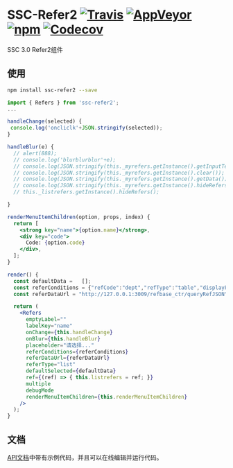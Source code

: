 # SSC-Refer2 [![Travis][build-badge]][build] [![AppVeyor][appveyor-badge]][appveyor] [![npm][npm-badge]][npm] [![Codecov][codecov-badge]][codecov]

SSC 3.0 Refer2组件


## 使用

```bash
npm install ssc-refer2 --save
```

```jsx
import { Refers } from 'ssc-refer2';
...

handleChange(selected) {
 console.log('oncliclk'+JSON.stringify(selected));
}

handleBlur(e) {
  // alert(888);
  // console.log('blurblurblur'+e);
  // console.log(JSON.stringify(this._myrefers.getInstance().getInputTextValue())); //获取输入框里当前输入的值
  // console.log(JSON.stringify(this._myrefers.getInstance().clear()); //清除
  // console.log(JSON.stringify(this._myrefers.getInstance().getData())); //获取当前选中项
  // console.log(JSON.stringify(this._myrefers.getInstance().hideRefers)); //显示参照
  // this._listrefers.getInstance().hideRefers();

}

renderMenuItemChildren(option, props, index) {
  return [
    <strong key="name">{option.name}</strong>,
    <div key="code">
      Code: {option.code}
    </div>,
  ];
}

render() {
  const defaultData =   [];
  const referConditions = {"refCode":"dept","refType":"table","displayFields":["code","name","email"]};
  const referDataUrl = "http://127.0.0.1:3009/refbase_ctr/queryRefJSON";

  return (
    <Refers
      emptyLabel=""
      labelKey="name"
      onChange={this.handleChange}
      onBlur={this.handleBlur}
      placeholder="请选择..."
      referConditions={referConditions}
      referDataUrl={referDataUrl}
      referType="list"
      defaultSelected={defaultData}
      ref={(ref) => { this.listrefers = ref; }}
      multiple
      debugMode
      renderMenuItemChildren={this.renderMenuItemChildren}
    />
  );
}
```

## 文档

[API文档][documentation]中带有示例代码，并且可以在线编辑并运行代码。

[documentation]: https://ssc-refer2.github.io
[contributing]: CONTRIBUTING.md

[build-badge]: https://travis-ci.org/yyssc/ssc-refer2.svg?branch=master
[build]: https://travis-ci.org/yyssc/ssc-refer2

[npm-badge]: https://badge.fury.io/js/ssc-refer2.svg
[npm]: http://badge.fury.io/js/ssc-refer2

[codecov-badge]: https://img.shields.io/codecov/c/github/yyssc/ssc-refer2/master.svg
[codecov]: https://codecov.io/gh/yyssc/ssc-refer2

[appveyor-badge]: https://img.shields.io/appveyor/ci/yyssc/ssc-refer2/master.svg
[appveyor]: https://ci.appveyor.com/project/yyssc/ssc-refer2
